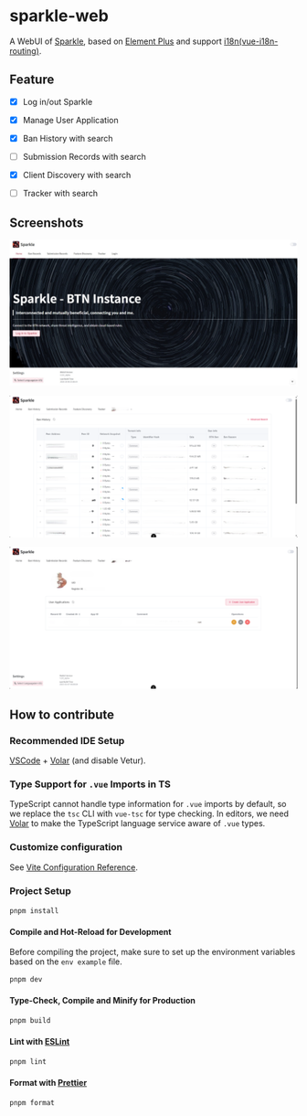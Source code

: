 # sparkle-web

A WebUI of [Sparkle](https://github.com/PBH-BTN/Sparkle), based on [Element Plus](https://element-plus.org/) and support [i18n(vue-i18n-routing)](https://vue-i18n.intlify.dev/).

## Feature

- [x] Log in/out Sparkle

- [x] Manage User Application

- [x] Ban History with search

- [ ] Submission Records with search

- [x] Client Discovery with search

- [ ] Tracker with search

## Screenshots

![home](./assets/home.jpeg)

![banHistory](./assets/banHistory.png)

![userCenter](./assets/userCenter.png)

## How to contribute

### Recommended IDE Setup

[VSCode](https://code.visualstudio.com/) + [Volar](https://marketplace.visualstudio.com/items?itemName=Vue.volar) (and disable Vetur).

### Type Support for `.vue` Imports in TS

TypeScript cannot handle type information for `.vue` imports by default, so we replace the `tsc` CLI with `vue-tsc` for type checking. In editors, we need [Volar](https://marketplace.visualstudio.com/items?itemName=Vue.volar) to make the TypeScript language service aware of `.vue` types.

### Customize configuration

See [Vite Configuration Reference](https://vitejs.dev/config/).

### Project Setup

```sh
pnpm install
```

#### Compile and Hot-Reload for Development

Before compiling the project, make sure to set up the environment variables based on the `env example` file.

```sh
pnpm dev
```

#### Type-Check, Compile and Minify for Production

```sh
pnpm build
```

#### Lint with [ESLint](https://eslint.org/)

```sh
pnpm lint
```

#### Format with [Prettier](https://prettier.io/)

```sh
pnpm format
```

